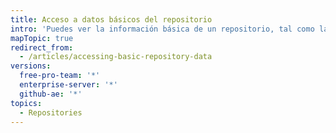 ```yaml
---
title: Acceso a datos básicos del repositorio
intro: 'Puedes ver la información básica de un repositorio, tal como la actividad del mismo{% if currentVersion == "free-pro-team@latest" %}, su tráfico,{% endif %} y la actividad de las contribuciones.'
mapTopic: true
redirect_from:
  - /articles/accessing-basic-repository-data
versions:
  free-pro-team: '*'
  enterprise-server: '*'
  github-ae: '*'
topics:
  - Repositories
---
```


